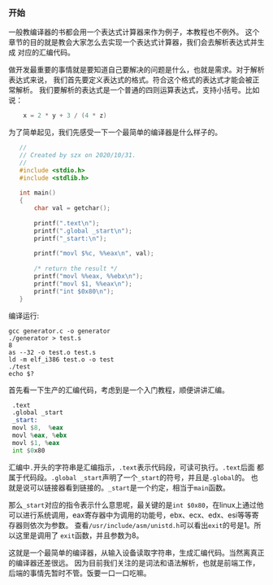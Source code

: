 ### 开始
一般教编译器的书都会用一个表达式计算器来作为例子，本教程也不例外。
这个章节的目的就是教会大家怎么去实现一个表达式计算器，我们会去解析表达式并生成
对应的汇编代码。

做开发最重要的事情就是要知道自己要解决的问题是什么，也就是需求。对于解析表达式来说，
我们首先要定义表达式的格式。符合这个格式的表达式才能会被正常解析。
我们要解析的表达式是一个普通的四则运算表达式，支持小括号。比如说：
```c
    x = 2 * y + 3 / (4 * z)
```

为了简单起见，我们先感受一下一个最简单的编译器是什么样子的。
```c
   //
   // Created by szx on 2020/10/31.
   //
   #include <stdio.h>
   #include <stdlib.h>
   
   int main()
   {
       char val = getchar();
   
       printf(".text\n");
       printf(".global _start\n");
       printf("_start:\n");
   
       printf("movl $%c, %%eax\n", val);
   
       /* return the result */
       printf("movl %%eax, %%ebx\n");
       printf("movl $1, %%eax\n");
       printf("int $0x80\n");
   } 
```
编译运行:
```commandline
gcc generator.c -o generator
./generator > test.s
8
as --32 -o test.o test.s
ld -m elf_i386 test.o -o test
./test
echo $?
```
首先看一下生产的汇编代码，考虑到是一个入门教程，顺便讲讲汇编。
```asm
 .text
 .global _start
 _start:
 movl $8,  %eax
 movl %eax, %ebx
 movl $1, %eax
 int $0x80
```
汇编中`.`开头的字符串是汇编指示，`.text`表示代码段，可读可执行。`.text`后面
都属于代码段。`.global _start`声明了一个`_start`的符号，并且是`.global`的。
也就是说可以链接器看到链接的。`_start`是一个约定，相当于`main`函数。

那么`_start`对应的指令表示什么意思呢，最关键的是`int $0x80`，在linux上通过他
可以进行系统调用，eax寄存器中为调用的功能号，ebx、ecx、edx、esi等等寄存器则依次为参数。
查看`/usr/include/asm/unistd.h`可以看出`exit`的号是1。所以这里是调用了
`exit`函数，并且参数为8。

这就是一个最简单的编译器，从输入设备读取字符串，生成汇编代码。当然离真正的编译器还差很远。
因为目前我们关注的是词法和语法解析，也就是前端工作，后端的事情先暂时不管。饭要一口一口吃嘛。

